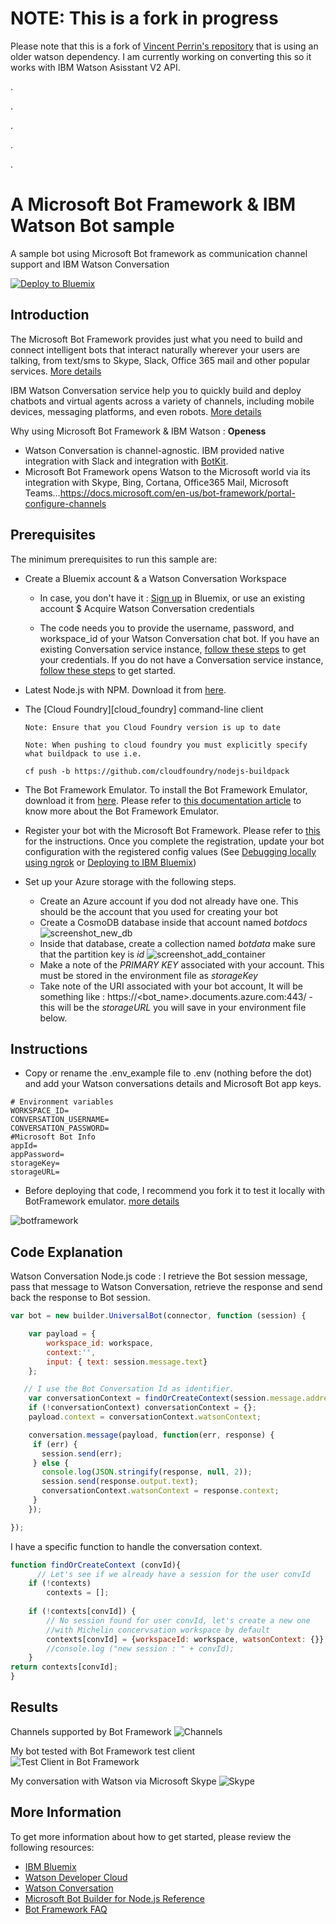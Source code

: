 # NOTE: This is a fork in progress

Please note that this is a fork of [Vincent Perrin's repository](https://github.com/vperrinfr/BotBuilder-Watson) that is using an older watson dependency. I am currently working on converting this so it works with IBM Watson Asisstant V2 API.

.

.

.

.

.

# A Microsoft Bot Framework & IBM Watson Bot sample

A sample bot using Microsoft Bot framework as communication channel support and IBM Watson Conversation

[![Deploy to Bluemix](https://bluemix.net/deploy/button.png)](https://bluemix.net/deploy?repository=https://github.com/vperrinfr/Cortana-Watson)

## Introduction

The Microsoft Bot Framework provides just what you need to build and connect intelligent bots that interact naturally wherever your users are talking, from text/sms to Skype, Slack, Office 365 mail and other popular services. [More details](https://dev.botframework.com/)

IBM Watson Conversation service help you to quickly build and deploy chatbots and virtual agents across a variety of channels, including mobile devices, messaging platforms, and even robots. [More details](https://www.ibm.com/watson/services/conversation/)

Why using Microsoft Bot Framework & IBM Watson : **Openess**
- Watson Conversation is channel-agnostic. IBM provided native integration with Slack and integration with [BotKit](https://www.botkit.ai/).
- Microsoft Bot Framework opens Watson to the Microsoft world via its integration with Skype, Bing, Cortana, Office365 Mail, Microsoft Teams...https://docs.microsoft.com/en-us/bot-framework/portal-configure-channels

## Prerequisites

The minimum prerequisites to run this sample are:
* Create a Bluemix account & a Watson Conversation Workspace
    * In case, you don't have it : [Sign up](https://console.ng.bluemix.net/registration/?target=/catalog/%3fcategory=watson) in Bluemix, or use an existing account
$ Acquire Watson Conversation credentials

   * The code needs you to provide the username, password, and workspace_id of your Watson Conversation chat bot. If you have an existing Conversation service instance, [follow these steps](https://github.com/watson-developer-cloud/conversation-simple/blob/master/README.md#configuring-the-application-environmnet) to get your credentials. If you do not have a Conversation service instance, [follow these steps](https://github.com/watson-developer-cloud/conversation-simple/blob/master/README.md#before-you-begin) to get started.
    
* Latest Node.js with NPM. Download it from [here](https://nodejs.org/en/download/).
* The [Cloud Foundry][cloud_foundry] command-line client

      Note: Ensure that you Cloud Foundry version is up to date

  ```
  Note: When pushing to cloud foundry you must explicitly specify what buildpack to use i.e. 

  cf push -b https://github.com/cloudfoundry/nodejs-buildpack
  ```

* The Bot Framework Emulator. To install the Bot Framework Emulator, download it from [here](https://emulator.botframework.com/). Please refer to [this documentation article](https://github.com/microsoft/botframework-emulator/wiki/Getting-Started) to know more about the Bot Framework Emulator.
* Register your bot with the Microsoft Bot Framework. Please refer to [this](https://docs.microsoft.com/en-us/bot-framework/portal-register-bot) for the instructions. Once you complete the registration, update your bot configuration with the registered config values (See [Debugging locally using ngrok](https://docs.microsoft.com/en-us/bot-framework/debug-bots-emulator) or [Deploying to IBM Bluemix](https://console.bluemix.net/docs/runtimes/nodejs/getting-started.html#getting-started-with-node-js-on-bluemix))

* Set up your Azure storage with the following steps.
  * Create an Azure account if you dod not already have one. This should be the account that you used for creating your bot
  * Create a CosmoDB database inside that account named _botdocs_  
  ![screenshot_new_db](readme_images/screenshot_new_db.png) 
  * Inside that database, create a collection named _botdata_ make sure that the partition key is _id_
  ![screenshot_add_container](readme_images/screenshot_add_container.png) 
  * Make a note of the _PRIMARY KEY_ associated with your account. This must be stored in the environment file as _storageKey_
  * Take note of the URI associated with your bot account, It will be something like :
https://<bot_name>.documents.azure.com:443/ - this will be the _storageURL_ you will save in your environment file below.

## Instructions

* Copy or rename the .env_example file to .env (nothing before the dot) and add your Watson conversations details and Microsoft Bot app keys.

```
# Environment variables
WORKSPACE_ID=
CONVERSATION_USERNAME=
CONVERSATION_PASSWORD=
#Microsoft Bot Info
appId=
appPassword=
storageKey=
storageURL=
```

* Before deploying that code, I recommend you fork it to test it locally with BotFramework emulator. [more details](https://docs.microsoft.com/en-us/bot-framework/debug-bots-emulator)

![botframework](readme_images/framework.png)

## Code Explanation

Watson Conversation Node.js code :
I retrieve the Bot session message, pass that message to Watson Conversation, retrieve the response and send back the response to Bot session.

```Javascript
var bot = new builder.UniversalBot(connector, function (session) {

    var payload = {
        workspace_id: workspace,
        context:'',
        input: { text: session.message.text}
    };

   // I use the Bot Conversation Id as identifier.
    var conversationContext = findOrCreateContext(session.message.address.conversation.id);	
    if (!conversationContext) conversationContext = {};
    payload.context = conversationContext.watsonContext;

    conversation.message(payload, function(err, response) {
     if (err) {
       session.send(err);
     } else {
       console.log(JSON.stringify(response, null, 2));
       session.send(response.output.text);
       conversationContext.watsonContext = response.context;
     }
    });

});
```

I have a specific function to handle the conversation context.
```Javascript
function findOrCreateContext (convId){
      // Let's see if we already have a session for the user convId
    if (!contexts)
        contexts = [];
        
    if (!contexts[convId]) {
        // No session found for user convId, let's create a new one
        //with Michelin concervsation workspace by default
        contexts[convId] = {workspaceId: workspace, watsonContext: {}};
        //console.log ("new session : " + convId);
    }
return contexts[convId];
}
```

## Results

Channels supported by Bot Framework
![Channels](readme_images/channels.png)

My bot tested with Bot Framework test client
![Test Client in Bot Framework](readme_images/test.png)

My conversation with Watson via Microsoft Skype
![Skype](readme_images/skype.png)

## More Information

To get more information about how to get started, please review the following resources:
* [IBM Bluemix](https://www.ibm.com/cloud-computing/bluemix/)
* [Watson Developer Cloud](https://www.ibm.com/watson/developer/)
* [Watson Conversation](https://www.ibm.com/watson/services/conversation/)
* [Microsoft Bot Builder for Node.js Reference](https://docs.microsoft.com/en-us/bot-framework/nodejs/)
* [Bot Framework FAQ](https://docs.microsoft.com/en-us/bot-framework/resources-bot-framework-faq#i-have-a-communication-channel-id-like-to-be-configurable-with-bot-framework-can-i-work-with-microsoft-to-do-that)

